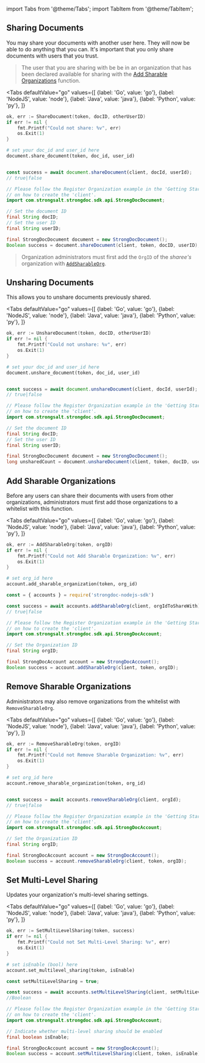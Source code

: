 import Tabs from '@theme/Tabs';
import TabItem from '@theme/TabItem';

## Sharing Documents

You may share your documents with another user here.
They will now be able to do anything that you can. It's important
that you only share documents with users that you trust.

> The user that you are sharing with be be in an organization that has been declared available for sharing with the [Add Sharable Organizations](Organizations.md#add-sharable-organizations) function.

<Tabs
  defaultValue="go"
  values={[
      {label: 'Go', value: 'go'},
      {label: 'NodeJS', value: 'node'},
      {label: 'Java', value: 'java'},
      {label: 'Python', value: 'py'},
    ]}
>
<TabItem value="go">

```go
ok, err := ShareDocument(token, docID, otherUserID)
if err != nil {
    fmt.Printf("Could not share: %v", err)
    os.Exit(1)
}
```

</TabItem>
<TabItem value="py">

```py
# set your doc_id and user_id here
document.share_document(token, doc_id, user_id)
```

</TabItem>
<TabItem value="node">

```javascript

const success = await document.shareDocument(client, docId, userId);
// true|false
```

</TabItem>
<TabItem value="java">

```java
// Please follow the Register Organization example in the 'Getting Started' section
// on how to create the 'client'.
import com.strongsalt.strongdoc.sdk.api.StrongDocDocument;

// Set the document ID
final String docID;
// Set the user ID
final String userID;

final StrongDocDocument document = new StrongDocDocument();
Boolean success = document.shareDocument(client, token, docID, userID);
```
</TabItem>
</Tabs>

> Organization administrators must first add the `OrgID` of the *sharee's* organization
> with [`AddSharableOrg`](Sharing.md#add-sharable-organizations).

## Unsharing Documents

This allows you to unshare documents previously shared.

<Tabs
  defaultValue="go"
  values={[
      {label: 'Go', value: 'go'},
      {label: 'NodeJS', value: 'node'},
      {label: 'Java', value: 'java'},
      {label: 'Python', value: 'py'},
    ]}
>
<TabItem value="go">

```go
ok, err := UnshareDocument(token, docID, otherUserID)
if err != nil {
    fmt.Printf("Could not unshare: %v", err)
    os.Exit(1)
}
```

</TabItem>
<TabItem value="py">

```py
# set your doc_id and user_id here
document.unshare_document(token, doc_id, user_id)
```

</TabItem>
<TabItem value="node">

```javascript

const success = await document.unshareDocument(client, docId, userId);
// true|false
```

</TabItem>
<TabItem value="java">

```java
// Please follow the Register Organization example in the 'Getting Started' section
// on how to create the 'client'.
import com.strongsalt.strongdoc.sdk.api.StrongDocDocument;

// Set the document ID
final String docID;
// Set the user ID
final String userID;

final StrongDocDocument document = new StrongDocDocument();
long unsharedCount = document.unshareDocument(client, token, docID, userID);
```
</TabItem>
</Tabs>


## Add Sharable Organizations

Before any users can share their documents with users from other organizations,
administrators must first add those organizations to a whitelist with this function.

<Tabs
  defaultValue="go"
  values={[
      {label: 'Go', value: 'go'},
      {label: 'NodeJS', value: 'node'},
      {label: 'Java', value: 'java'},
      {label: 'Python', value: 'py'},
    ]}
>
<TabItem value="go">

```go
ok, err := AddSharableOrg(token, orgID)
if err != nil {
    fmt.Printf("Could not Add Sharable Organization: %v", err)
    os.Exit(1)
}   
```
</TabItem>
<TabItem value="py">

```py
# set org_id here
account.add_sharable_organization(token, org_id)
```

</TabItem>
<TabItem value="node">

```javascript
const = { accounts } = require('strongdoc-nodejs-sdk')

const success = await accounts.addSharableOrg(client, orgIdToShareWith);
// true|false
```

</TabItem>
<TabItem value="java">

```java
// Please follow the Register Organization example in the 'Getting Started' section
// on how to create the 'client'.
import com.strongsalt.strongdoc.sdk.api.StrongDocAccount;

// Set the Organization ID
final String orgID;

final StrongDocAccount account = new StrongDocAccount();
Boolean success = account.addSharableOrg(client, token, orgID);
```
</TabItem>
</Tabs>


## Remove Sharable Organizations

Administrators may also remove organizations from the whitelist with `RemoveSharableOrg`.

<Tabs
  defaultValue="go"
  values={[
      {label: 'Go', value: 'go'},
      {label: 'NodeJS', value: 'node'},
      {label: 'Java', value: 'java'},
      {label: 'Python', value: 'py'},
    ]}
>
<TabItem value="go">

```go
ok, err := RemoveSharableOrg(token, orgID)
if err != nil {
    fmt.Printf("Could not Remove Sharable Organization: %v", err)
    os.Exit(1)
}   
```

</TabItem>
<TabItem value="py">

```py
# set org_id here
account.remove_sharable_organization(token, org_id)
```

</TabItem>
<TabItem value="node">

```javascript

const success = await accounts.removeSharableOrg(client, orgId);
// true|false
```

</TabItem>
<TabItem value="java">

```java
// Please follow the Register Organization example in the 'Getting Started' section
// on how to create the 'client'.
import com.strongsalt.strongdoc.sdk.api.StrongDocAccount;

// Set the Organization ID
final String orgID;

final StrongDocAccount account = new StrongDocAccount();
Boolean success = account.removeSharableOrg(client, token, orgID);
```
</TabItem>
</Tabs>


## Set Multi-Level Sharing

Updates your organization's multi-level sharing settings.

<Tabs
  defaultValue="go"
  values={[
      {label: 'Go', value: 'go'},
      {label: 'NodeJS', value: 'node'},
      {label: 'Java', value: 'java'},
      {label: 'Python', value: 'py'},
    ]}
>
<TabItem value="go">

```go
ok, err := SetMultiLevelSharing(token, success)
if err != nil {
    fmt.Printf("Could not Set Multi-Level Sharing: %v", err)
    os.Exit(1)
}
```

</TabItem>
<TabItem value="py">

```py
# set isEnable (bool) here
account.set_multilevel_sharing(token, isEnable)
```

</TabItem>
<TabItem value="node">

```javascript
const setMultiLevelSharing = true;

const success = await accounts.setMultiLevelSharing(client, setMultiLevelSharing);
//Boolean
```

</TabItem>
<TabItem value="java">

```java
// Please follow the Register Organization example in the 'Getting Started' section
// on how to create the 'client'.
import com.strongsalt.strongdoc.sdk.api.StrongDocAccount;

// Indicate whether multi-level sharing should be enabled
final boolean isEnable;

final StrongDocAccount account = new StrongDocAccount();
Boolean success = account.setMultiLevelSharing(client, token, isEnable);
```
</TabItem>
</Tabs>

